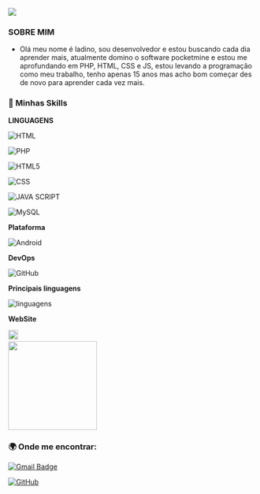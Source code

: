 ![](https://komarev.com/ghpvc/?username=LadinoXx&color=006bed)


<h3> SOBRE MIM </h3>

- Olá meu nome é ladino, sou desenvolvedor e estou buscando cada dia aprender mais, atualmente domino o software pocketmine e estou me aprofundando em PHP, HTML, CSS e JS, estou levando a programação como meu trabalho, tenho apenas 15 anos mas acho bom começar des de novo para aprender cada vez mais.

<h3> 🚀  Minhas Skills </h3>

 

**LINGUAGENS**

  ![HTML](https://img.shields.io/badge/HTML-239120?style=for-the-badge&logo=html5&logoColor=white)



  ![PHP](https://img.shields.io/badge/PHP-777BB4?style=for-the-badge&logo=php&logoColor=white)

  ![HTML5](https://img.shields.io/badge/-HTML5-333333?style=flat&logo=HTML5)

  ![CSS](https://img.shields.io/badge/CSS3-1572B6?style=for-the-badge&logo=css3&logoColor=white)

  ![JAVA SCRIPT](https://img.shields.io/badge/JavaScript-F7DF1E?style=for-the-badge&logo=javascript&logoColor=black)

  ![MySQL](https://img.shields.io/badge/-MySQL-333333?style=flat&logo=mysql)

 

**Plataforma**

 

  ![Android](https://img.shields.io/badge/Android-3DDC84?style=for-the-badge&logo=android&logoColor=white)
 

**DevOps**

  ![GitHub](https://img.shields.io/badge/-GitHub-333333?style=flat&logo=github)


**Principais linguagens**

  ![linguagens](https://img.shields.io/badge/Android-3DDC84?style=for-the-badge&logo=android&logoColor=white)

**WebSite**

<a href="https://ladino.xyz">
   <img height="20em" src="https://img.shields.io/website-up-down-green-red/https/ladino.xyz" />
  <a/>

<br/>

 

<a href="https://github.com/LadinoXx">

  <img height="180em" src="https://github-readme-stats.vercel.app/api?username=LadinoXx&theme=dracula&show_icons=true" />

</a>

 

<br/>

 

<h3> 🌍  Onde me encontrar: </h3> 

[![Gmail Badge](https://img.shields.io/badge/-contato@ladino.xyz-006bed?style=flat-square&logo=Gmail&logoColor=white&link=mailto:contato@ladino.xyz)](mailto:contato@ladino.xyz)

[![GitHub]( https://img.shields.io/github/followers/LadinoXx?label=follow&style=social)](https://github.com/LadinoXx)

 
